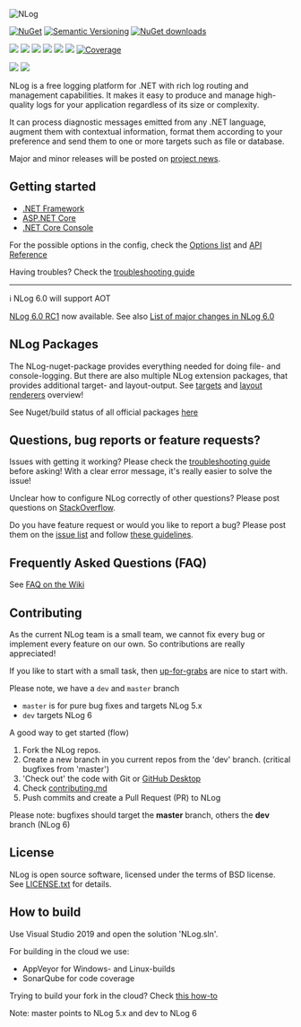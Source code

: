 ![NLog](https://raw.githubusercontent.com/NLog/NLog.github.io/master/images/NLog-logo-only_small.png)

<!--[![Pre-release version](https://img.shields.io/nuget/vpre/NLog.svg)](https://www.nuget.org/packages/NLog)-->
[![NuGet](https://img.shields.io/nuget/v/nlog.svg)](https://www.nuget.org/packages/NLog)
[![Semantic Versioning](https://img.shields.io/badge/semver-2.0.0-3D9FE0.svg)](https://semver.org/)
[![NuGet downloads](https://img.shields.io/nuget/dt/NLog.svg)](https://www.nuget.org/packages/NLog)
<!--[![StackOverflow](https://img.shields.io/stackexchange/stackoverflow/t/nlog.svg?maxAge=2592000&label=stackoverflow)](https://stackoverflow.com/questions/tagged/nlog) -->


[![](https://sonarcloud.io/api/project_badges/measure?project=nlog2&metric=ncloc&branch=dev)](https://sonarcloud.io/dashboard/?id=nlog2&branch=dev) 
[![](https://sonarcloud.io/api/project_badges/measure?project=nlog2&metric=bugs&branch=dev)](https://sonarcloud.io/dashboard/?id=nlog2&branch=dev) 
[![](https://sonarcloud.io/api/project_badges/measure?project=nlog2&metric=vulnerabilities&branch=dev)](https://sonarcloud.io/dashboard/?id=nlog2&branch=dev) 
[![](https://sonarcloud.io/api/project_badges/measure?project=nlog2&metric=code_smells&branch=dev)](https://sonarcloud.io/project/issues?id=nlog2&resolved=false&types=CODE_SMELL&branch=dev) 
[![](https://sonarcloud.io/api/project_badges/measure?project=nlog2&metric=duplicated_lines_density&branch=dev)](https://sonarcloud.io/component_measures/domain/Duplications?id=nlog2&branch=dev) 
[![](https://sonarcloud.io/api/project_badges/measure?project=nlog2&metric=sqale_debt_ratio&branch=dev)](https://sonarcloud.io/dashboard/?id=nlog2&branch=dev) 
[![Coverage](https://sonarcloud.io/api/project_badges/measure?project=nlog2&metric=coverage&branch=dev)](https://sonarcloud.io/dashboard?id=nlog2&branch=dev)



[![](https://img.shields.io/badge/Docs-GitHub%20wiki-brightgreen)](https://github.com/NLog/NLog/wiki)
[![](https://img.shields.io/badge/Troubleshoot-Guide-orange)](https://github.com/nlog/nlog/wiki/Logging-troubleshooting)


NLog is a free logging platform for .NET with rich log routing and management
capabilities. It makes it easy to produce and manage high-quality logs for
your application regardless of its size or complexity.

It can process diagnostic messages emitted from any .NET language, augment
them with contextual information, format them according to your preference
and send them to one or more targets such as file or database.

Major and minor releases will be posted on [project news](https://nlog-project.org/archives/). 

Getting started
---

  * [.NET Framework](https://github.com/NLog/NLog/wiki/Tutorial)
  * [ASP.NET Core](https://github.com/NLog/NLog/wiki/Getting-started-with-ASP.NET-Core-6)
  * [.NET Core Console](https://github.com/NLog/NLog/wiki/Getting-started-with-.NET-Core-2---Console-application)

For the possible options in the config, check the [Options list](https://nlog-project.org/config/) and [API Reference](https://nlog-project.org/documentation/)

Having troubles? Check the [troubleshooting guide](https://github.com/NLog/NLog/wiki/Logging-troubleshooting)



-----

 ℹ️ NLog 6.0 will support AOT

[NLog 6.0 RC1](https://www.nuget.org/packages/NLog/6.0.0-rc1#releasenotes-body-tab) now available. See also [List of major changes in NLog 6.0](https://nlog-project.org/2025/04/29/nlog-6-0-major-changes.html)

NLog Packages
---
The NLog-nuget-package provides everything needed for doing file- and console-logging. But there are also multiple NLog extension packages,
that provides additional target- and layout-output. See [targets](https://nlog-project.org/config/?tab=targets) and [layout renderers](https://nlog-project.org/config/?tab=layout-renderers) overview!

See Nuget/build status of all official packages [here](https://github.com/NLog/NLog/blob/dev/packages-and-status.md)


Questions, bug reports or feature requests?
---
Issues with getting it working? 
Please check the [troubleshooting guide](https://github.com/NLog/NLog/wiki/Logging-troubleshooting)  before asking! With a clear error message, it's really easier to solve the issue! 

Unclear how to configure NLog correctly of other questions? Please post questions on [StackOverflow](https://stackoverflow.com/).

Do you have feature request or would you like to report a bug? Please post them on the [issue list](https://github.com/NLog/NLog/issues) and follow [these guidelines](.github/CONTRIBUTING.md).


Frequently Asked Questions (FAQ)
---
See [FAQ on the Wiki](https://github.com/NLog/NLog/wiki/faq)


Contributing
---
As the current NLog team is a small team, we cannot fix every bug or implement every feature on our own. So contributions are really appreciated!

If you like to start with a small task, then
[up-for-grabs](https://github.com/NLog/NLog/issues?utf8=%E2%9C%93&q=is%3Aopen+is%3Aissue+label%3Aup-for-grabs)  are nice to start with.

Please note, we have a `dev` and `master` branch

- `master` is for pure bug fixes and targets NLog 5.x
- `dev` targets NLog 6


A good way to get started (flow)

1. Fork the NLog repos.
1. Create a new branch in you current repos from the 'dev' branch. (critical bugfixes from 'master')
1. 'Check out' the code with Git or [GitHub Desktop](https://desktop.github.com/)
1. Check [contributing.md](.github/CONTRIBUTING.md#sync-projects)
1. Push commits and create a Pull Request (PR) to NLog

Please note: bugfixes should target the **master** branch, others the **dev** branch (NLog 6)


License
---
NLog is open source software, licensed under the terms of BSD license.
See [LICENSE.txt](LICENSE.txt) for details.


How to build
---
Use Visual Studio 2019 and open the solution 'NLog.sln'.

For building in the cloud we use:
- AppVeyor for Windows- and Linux-builds
- SonarQube for code coverage

Trying to build your fork in the cloud? Check [this how-to](howto-build-your-fork.md)

Note: master points to NLog 5.x and dev to NLog 6

